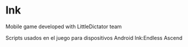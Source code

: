 # Ink
Mobile game developed with LittleDictator team

Scripts usados en el juego para dispositivos Android Ink:Endless Ascend
